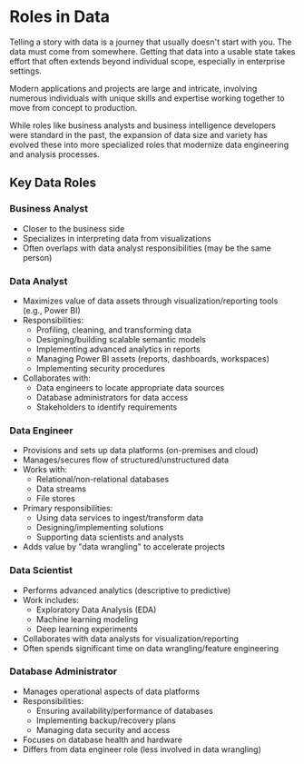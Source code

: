 # Roles in Data

Telling a story with data is a journey that usually doesn't start with you. The data must come from somewhere. Getting that data into a usable state takes effort that often extends beyond individual scope, especially in enterprise settings.

Modern applications and projects are large and intricate, involving numerous individuals with unique skills and expertise working together to move from concept to production.

While roles like business analysts and business intelligence developers were standard in the past, the expansion of data size and variety has evolved these into more specialized roles that modernize data engineering and analysis processes.

## Key Data Roles

### Business Analyst
- Closer to the business side
- Specializes in interpreting data from visualizations
- Often overlaps with data analyst responsibilities (may be the same person)

### Data Analyst
- Maximizes value of data assets through visualization/reporting tools (e.g., Power BI)
- Responsibilities:
  - Profiling, cleaning, and transforming data
  - Designing/building scalable semantic models
  - Implementing advanced analytics in reports
  - Managing Power BI assets (reports, dashboards, workspaces)
  - Implementing security procedures
- Collaborates with:
  - Data engineers to locate appropriate data sources
  - Database administrators for data access
  - Stakeholders to identify requirements

### Data Engineer
- Provisions and sets up data platforms (on-premises and cloud)
- Manages/secures flow of structured/unstructured data
- Works with:
  - Relational/non-relational databases
  - Data streams
  - File stores
- Primary responsibilities:
  - Using data services to ingest/transform data
  - Designing/implementing solutions
  - Supporting data scientists and analysts
- Adds value by "data wrangling" to accelerate projects

### Data Scientist
- Performs advanced analytics (descriptive to predictive)
- Work includes:
  - Exploratory Data Analysis (EDA)
  - Machine learning modeling
  - Deep learning experiments
- Collaborates with data analysts for visualization/reporting
- Often spends significant time on data wrangling/feature engineering

### Database Administrator
- Manages operational aspects of data platforms
- Responsibilities:
  - Ensuring availability/performance of databases
  - Implementing backup/recovery plans
  - Managing data security and access
- Focuses on database health and hardware
- Differs from data engineer role (less involved in data wrangling)
